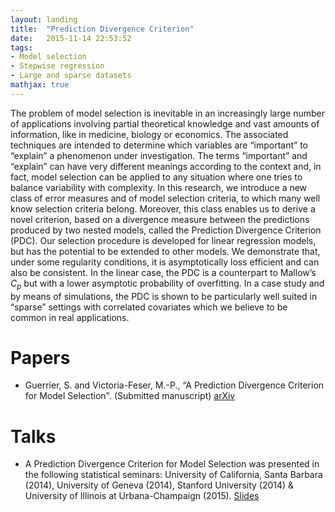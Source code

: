 ```yaml
---
layout: landing
title:  "Prediction Divergence Criterion"
date:   2015-11-14 22:53:52
tags: 
- Model selection
- Stepwise regression
- Large and sparse datasets
mathjax: true
---
```



The problem of model selection is inevitable in an increasingly large number of applications involving partial theoretical knowledge and vast amounts of information, like in medicine, biology or economics. The associated techniques are intended to determine which variables are “important” to “explain” a phenomenon under investigation. The terms “important” and “explain” can have very different meanings according to the context and, in fact, model selection can be applied to any situation where one tries to balance variability with complexity. In this research, we introduce a new class of error measures and of model selection criteria, to which many well know selection criteria belong. Moreover, this class enables us to derive a novel criterion, based on a divergence measure between the predictions produced by two nested models, called the Prediction Divergence Criterion (PDC). Our selection procedure is developed for linear regression models, but has the potential to be extended to other models. We demonstrate that, under some regularity conditions, it is asymptotically loss efficient and can also be consistent. In the linear case, the PDC is a counterpart to Mallow’s $C_p$ but with a lower asymptotic probability of overfitting. In a case study and by means of simulations, the PDC is shown to be particularly well suited in “sparse” settings with correlated covariates which we believe to be common in real applications.

# Papers

* Guerrier, S. and Victoria-Feser, M.-P., “A Prediction Divergence Criterion for Model
Selection". (Submitted manuscript) [arXiv](http://arxiv.org/abs/1511.04485)

# Talks

* A Prediction Divergence Criterion for Model Selection was presented in the following statistical seminars: University of California, Santa Barbara (2014), University of Geneva (2014), Stanford University (2014) & University of Illinois at Urbana-Champaign (2015). [Slides](/assets/pdfs/PDC.pdf)


